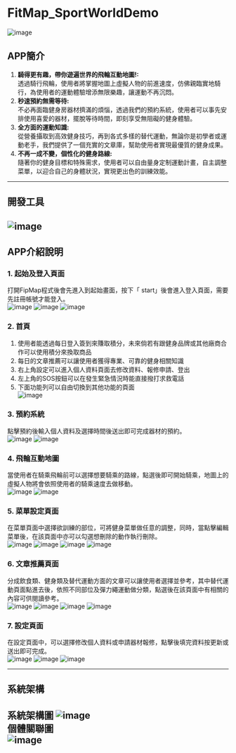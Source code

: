 # FitMap_SportWorldDemo
![image](https://github.com/pt0303ff/FitMap_SportWorldDemo/assets/85691121/e33f3844-c28a-45fb-8402-512bcba931c8)
## APP簡介
1. **騎得更有趣，帶你遊遍世界的飛輪互動地圖!:**  
   透過騎行飛輪，使用者將掌握地圖上虛擬人物的前進速度，仿佛親臨實地騎行，為使用者的運動體驗增添無限樂趣，讓運動不再沉悶。
2. **秒速預約無需等待:**  
   不必再面臨健身房器材擠滿的煩惱，透過我們的預約系統，使用者可以事先安排使用喜愛的器材，擺脫等待時間，即刻享受無阻礙的健身體驗。
3. **全方面的運動知識:**  
   從營養攝取到高效健身技巧，再到各式多樣的替代運動，無論你是初學者或運動老手，我們提供了一個充實的文章庫，幫助使用者實現最優質的健身成果。
4. **不再一成不變，個性化的健身路線:**  
   隨著你的健身目標和特殊需求，使用者可以自由量身定制運動計畫，自主調整菜單，以迎合自己的身體狀況，實現更出色的訓練效能。 
---
## 開發工具
![image](https://github.com/pt0303ff/FitMap_SportWorldDemo/assets/85691121/d7842aa8-1330-4c4f-9472-05ddd9b79022)
---
## APP介紹說明
 ### 1. 起始及登入頁面  
   打開FipMap程式後會先進入到起始畫面，按下「 start」後會進入登入頁面，需要先註冊帳號才能登入。  
   ![image](https://github.com/pt0303ff/FitMap_SportWorldDemo/assets/85691121/0f617255-3445-41a6-be97-a32b173c2013)
   ![image](https://github.com/pt0303ff/FitMap_SportWorldDemo/assets/85691121/6924da79-f963-4826-b019-189996b7156b)
   ![image](https://github.com/pt0303ff/FitMap_SportWorldDemo/assets/85691121/672d34d7-ab63-45ba-bfda-16c14d152283)  

### 2. 首頁  
   1. 使用者能透過每日登入簽到來賺取積分，未來倘若有跟健身品牌或其他廠商合作可以使用積分來換取商品 
   2. 每日的文章推薦可以讓使用者獲得專業、可靠的健身相關知識 
   3. 右上角設定可以進入個人資料頁面去修改資料、報修申請、登出 
   4. 左上角的SOS按鈕可以在發生緊急情況時能直接撥打求救電話 
   5. 下面功能列可以自由切換到其他功能的頁面  
   ![image](https://github.com/pt0303ff/FitMap_SportWorldDemo/assets/85691121/d42c6be7-8251-4a7c-a98d-9fc83d7c7d57)  

### 3. 預約系統  
   點擊預約後輸入個人資料及選擇時間後送出即可完成器材的預約。  
   ![image](https://github.com/pt0303ff/FitMap_SportWorldDemo/assets/85691121/acacc308-f6de-46b0-a70b-bedc53959feb)
   ![image](https://github.com/pt0303ff/FitMap_SportWorldDemo/assets/85691121/3bf7834c-f412-4161-9d6e-48f25ac75486)  

### 4. 飛輪互動地圖  
   當使用者在騎乘飛輪前可以選擇想要騎乘的路線，點選後即可開始騎乘，地圖上的虛擬人物將會依照使用者的騎乘速度去做移動。  
   ![image](https://github.com/pt0303ff/FitMap_SportWorldDemo/assets/85691121/d598ea98-f358-4ffb-ad51-e0e711497c34)
   ![image](https://github.com/pt0303ff/FitMap_SportWorldDemo/assets/85691121/0e8a6bcf-a8e9-4248-8efe-f971bf53bd70)  

### 5. 菜單設定頁面  
   在菜單頁面中選擇欲訓練的部位，可將健身菜單做任意的調整，同時，當點擊編輯菜單後，在該頁面中亦可以勾選想刪除的動作執行刪除。  
   ![image](https://github.com/pt0303ff/FitMap_SportWorldDemo/assets/85691121/019e8cc0-1565-450e-b4e4-f692e075488f)
   ![image](https://github.com/pt0303ff/FitMap_SportWorldDemo/assets/85691121/fa729e62-efe3-4f7c-bbe7-849b9e89172c)
   ![image](https://github.com/pt0303ff/FitMap_SportWorldDemo/assets/85691121/f681dfa3-7eae-40f3-af9e-8467e2ed96dd)
   ![image](https://github.com/pt0303ff/FitMap_SportWorldDemo/assets/85691121/f6c7376e-b145-47fd-9edf-a49a2efbb4db)  

### 6. 文章推薦頁面  
   分成飲食類、健身類及替代運動方面的文章可以讓使用者選擇並參考，其中替代運動頁面點進去後，依照不同部位及彈力繩運動做分類，點選後在該頁面中有相關的內容可供閱讀參考。  
   ![image](https://github.com/pt0303ff/FitMap_SportWorldDemo/assets/85691121/40316fa3-3f01-49f1-9ce2-80a6a074d9c0)
   ![image](https://github.com/pt0303ff/FitMap_SportWorldDemo/assets/85691121/2ad181da-fbb2-4065-8a40-291b355b0975)
   ![image](https://github.com/pt0303ff/FitMap_SportWorldDemo/assets/85691121/8d95b1ef-f879-4283-b88f-55e7c9625323)
   ![image](https://github.com/pt0303ff/FitMap_SportWorldDemo/assets/85691121/690a58ee-afe9-457e-9a11-b152e9d3ae32)

### 7. 設定頁面  
   在設定頁面中，可以選擇修改個人資料或申請器材報修，點擊後填完資料按更新或送出即可完成。  
   ![image](https://github.com/pt0303ff/FitMap_SportWorldDemo/assets/85691121/68ed72ae-a3ce-4d70-b2fc-51b73e830c52)
   ![image](https://github.com/pt0303ff/FitMap_SportWorldDemo/assets/85691121/d3e70d63-5784-4e83-96df-f895837c3486)
   ![image](https://github.com/pt0303ff/FitMap_SportWorldDemo/assets/85691121/6a00e4ad-aec0-4ebe-aa6f-eb5e6ad36318)  

   ---
## 系統架構  
**系統架構圖**
![image](https://github.com/pt0303ff/FitMap_SportWorldDemo/assets/85691121/c57008b2-50fa-47ca-8fd0-9582d96f3a6b)  
**個體關聯圖**  
![image](https://github.com/pt0303ff/FitMap_SportWorldDemo/assets/85691121/6d1f061e-2be0-48fb-a250-c9c465a45b3b)  
---





   








   


   
   




 






